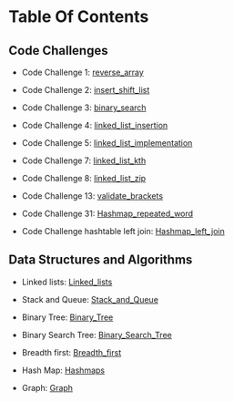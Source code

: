 # Table Of Contents

## Code Challenges

- Code Challenge 1: [reverse_array](./code_challenges/code-challenge1/README.md)

- Code Challenge 2: [insert_shift_list](./code_challenges/code-challenge2/README.md)

- Code Challenge 3: [binary_search](./code_challenges/code-challenge3/README.md)

- Code Challenge 4: [linked_list_insertion](./code_challenges/code-challenge4/README.md)

- Code Challenge 5: [linked_list_implementation](/./data_structures/linked_list.py)

- Code Challenge 7: [linked_list_kth](./data_structures/linked_list.py)

- Code Challenge 8: [linked_list_zip](./code_challenges/code-challenge8/README.md)

- Code Challenge 13: [validate_brackets](./code_challenges/code-challenge13/README.md)

- Code Challenge 31: [Hashmap_repeated_word](./code_challenges/hashmap-repeated_word/README.md)

- Code Challenge hashtable left join: [Hashmap_left_join](./code_challenges/hashtable_left_join.py)

## Data Structures and Algorithms

- Linked lists: [Linked_lists](./data_structures/linked_list.py)

- Stack and Queue: [Stack_and_Queue](./data_structures/README_FOLDER/stack_and_queue.md)

- Binary Tree: [Binary_Tree](./data_structures/README_FOLDER/binary_tree.md)

- Binary Search Tree: [Binary_Search_Tree](./data_structures/README_FOLDER/binary_tree.md)

- Breadth first: [Breadth_first](./code_challenges/breadth-first/README.md)

- Hash Map: [Hashmaps](./data_structures/hashtable.py)

- Graph: [Graph](./data_structures/graph.py)
